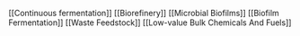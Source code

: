 [[Continuous fermentation]]
[[Biorefinery]]
[[Microbial Biofilms]]
[[Biofilm Fermentation]]
[[Waste Feedstock]]
[[Low-value Bulk Chemicals And Fuels]]

